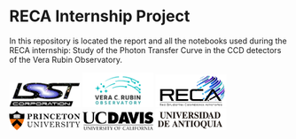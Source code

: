 # RECA Internship Project

In this repository is located the report and all the notebooks used during the RECA internship: Study of the Photon Transfer Curve in the CCD detectors of the Vera Rubin Observatory.

<img src="Logos/LSST_corp.png" width="128"/> <img src="Logos/ORubin.png" width="128"/> <img src="Logos/Logo-RECA-Black-sin-fondo.png" width="128"/> 
<img src="Logos/Princeton.png" width="128"/> <img src="Logos/UCDavis.png" width="128"/> <img src="Logos/UdeA.png" width="128"/>

